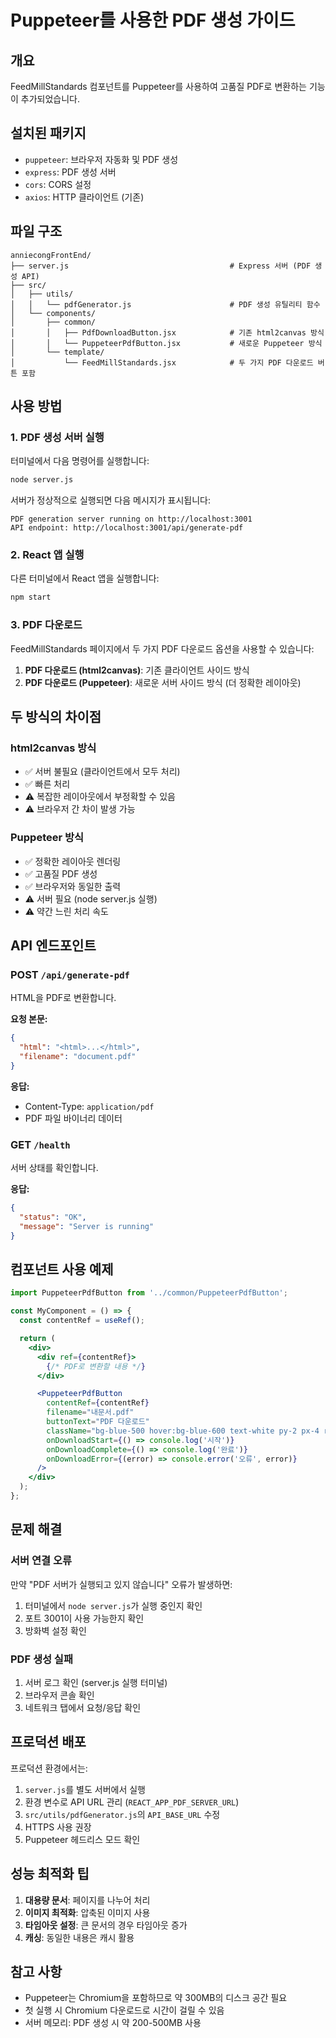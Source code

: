 # Puppeteer를 사용한 PDF 생성 가이드

## 개요

FeedMillStandards 컴포넌트를 Puppeteer를 사용하여 고품질 PDF로 변환하는 기능이 추가되었습니다.

## 설치된 패키지

- `puppeteer`: 브라우저 자동화 및 PDF 생성
- `express`: PDF 생성 서버
- `cors`: CORS 설정
- `axios`: HTTP 클라이언트 (기존)

## 파일 구조

```
anniecongFrontEnd/
├── server.js                                    # Express 서버 (PDF 생성 API)
├── src/
│   ├── utils/
│   │   └── pdfGenerator.js                      # PDF 생성 유틸리티 함수
│   └── components/
│       ├── common/
│       │   ├── PdfDownloadButton.jsx            # 기존 html2canvas 방식
│       │   └── PuppeteerPdfButton.jsx           # 새로운 Puppeteer 방식
│       └── template/
│           └── FeedMillStandards.jsx            # 두 가지 PDF 다운로드 버튼 포함
```

## 사용 방법

### 1. PDF 생성 서버 실행

터미널에서 다음 명령어를 실행합니다:

```bash
node server.js
```

서버가 정상적으로 실행되면 다음 메시지가 표시됩니다:
```
PDF generation server running on http://localhost:3001
API endpoint: http://localhost:3001/api/generate-pdf
```

### 2. React 앱 실행

다른 터미널에서 React 앱을 실행합니다:

```bash
npm start
```

### 3. PDF 다운로드

FeedMillStandards 페이지에서 두 가지 PDF 다운로드 옵션을 사용할 수 있습니다:

1. **PDF 다운로드 (html2canvas)**: 기존 클라이언트 사이드 방식
2. **PDF 다운로드 (Puppeteer)**: 새로운 서버 사이드 방식 (더 정확한 레이아웃)

## 두 방식의 차이점

### html2canvas 방식
- ✅ 서버 불필요 (클라이언트에서 모두 처리)
- ✅ 빠른 처리
- ⚠️ 복잡한 레이아웃에서 부정확할 수 있음
- ⚠️ 브라우저 간 차이 발생 가능

### Puppeteer 방식
- ✅ 정확한 레이아웃 렌더링
- ✅ 고품질 PDF 생성
- ✅ 브라우저와 동일한 출력
- ⚠️ 서버 필요 (node server.js 실행)
- ⚠️ 약간 느린 처리 속도

## API 엔드포인트

### POST `/api/generate-pdf`

HTML을 PDF로 변환합니다.

**요청 본문:**
```json
{
  "html": "<html>...</html>",
  "filename": "document.pdf"
}
```

**응답:**
- Content-Type: `application/pdf`
- PDF 파일 바이너리 데이터

### GET `/health`

서버 상태를 확인합니다.

**응답:**
```json
{
  "status": "OK",
  "message": "Server is running"
}
```

## 컴포넌트 사용 예제

```jsx
import PuppeteerPdfButton from '../common/PuppeteerPdfButton';

const MyComponent = () => {
  const contentRef = useRef();

  return (
    <div>
      <div ref={contentRef}>
        {/* PDF로 변환할 내용 */}
      </div>

      <PuppeteerPdfButton
        contentRef={contentRef}
        filename="내문서.pdf"
        buttonText="PDF 다운로드"
        className="bg-blue-500 hover:bg-blue-600 text-white py-2 px-4 rounded"
        onDownloadStart={() => console.log('시작')}
        onDownloadComplete={() => console.log('완료')}
        onDownloadError={(error) => console.error('오류', error)}
      />
    </div>
  );
};
```

## 문제 해결

### 서버 연결 오류

만약 "PDF 서버가 실행되고 있지 않습니다" 오류가 발생하면:

1. 터미널에서 `node server.js`가 실행 중인지 확인
2. 포트 3001이 사용 가능한지 확인
3. 방화벽 설정 확인

### PDF 생성 실패

1. 서버 로그 확인 (server.js 실행 터미널)
2. 브라우저 콘솔 확인
3. 네트워크 탭에서 요청/응답 확인

## 프로덕션 배포

프로덕션 환경에서는:

1. `server.js`를 별도 서버에서 실행
2. 환경 변수로 API URL 관리 (`REACT_APP_PDF_SERVER_URL`)
3. `src/utils/pdfGenerator.js`의 `API_BASE_URL` 수정
4. HTTPS 사용 권장
5. Puppeteer 헤드리스 모드 확인

## 성능 최적화 팁

1. **대용량 문서**: 페이지를 나누어 처리
2. **이미지 최적화**: 압축된 이미지 사용
3. **타임아웃 설정**: 큰 문서의 경우 타임아웃 증가
4. **캐싱**: 동일한 내용은 캐시 활용

## 참고 사항

- Puppeteer는 Chromium을 포함하므로 약 300MB의 디스크 공간 필요
- 첫 실행 시 Chromium 다운로드로 시간이 걸릴 수 있음
- 서버 메모리: PDF 생성 시 약 200-500MB 사용
